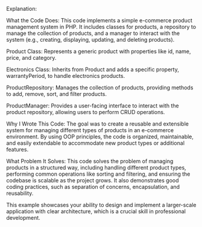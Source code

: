 Explanation:

What the Code Does:
This code implements a simple e-commerce product management system in PHP. It includes classes for products, a repository to manage the collection of products, and a manager to interact with the system (e.g., creating, displaying, updating, and deleting products).

Product Class: 
Represents a generic product with properties like id, name, price, and category.

Electronics Class: 
Inherits from Product and adds a specific property, warrantyPeriod, to handle electronics products.

ProductRepository: 
Manages the collection of products, providing methods to add, remove, sort, and filter products.

ProductManager: 
Provides a user-facing interface to interact with the product repository, allowing users to perform CRUD operations.

Why I Wrote This Code:
The goal was to create a reusable and extensible system for managing different types of products in an e-commerce environment. By using OOP principles, the code is organized, maintainable, and easily extendable to accommodate new product types or additional features.

What Problem It Solves:
This code solves the problem of managing products in a structured way, including handling different product types, performing common operations like sorting and filtering, and ensuring the codebase is scalable as the project grows. It also demonstrates good coding practices, such as separation of concerns, encapsulation, and reusability.

This example showcases your ability to design and implement a larger-scale application with clear architecture, which is a crucial skill in professional development.
